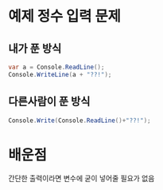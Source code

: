 # 예제 정수 입력 문제

## 내가 푼 방식
``` cs
var a = Console.ReadLine();
Console.WriteLine(a + "??!");
```

## 다른사람이 푼 방식
``` cs
Console.Write(Console.ReadLine()+"??!");
```

# 배운점
간단한 출력이라면 변수에 굳이 넣어줄 필요가 없음